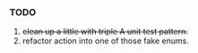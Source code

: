 
### TODO
1. ~~clean up a little with triple A unit test pattern.~~
2. refactor action into one of those fake enums.
